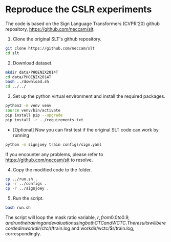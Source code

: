 # Reproduce the CSLR experiments

The code is based on the Sign Language Transformers (CVPR'20) github repository, <https://github.com/neccam/slt>.

1. Clone the original SLT's github repository. 
```bash
git clone https://github.com/neccam/slt
cd slt
```

2. Download dataset.
```bash
mkdir data/PHOENIX2014T
cd data/PHOENIX2014T
bash ../download.sh
cd ../../
```

3. Set up the python virtual environment and install the required packages.
```bash
python3 -m venv venv
source venv/bin/activate
pip install pip --upgrade
pip install -r ../requirements.txt
```

* [Optional] Now you can first test if the original SLT code can work by running
```bash
python -m signjoey train configs/sign.yaml
```
If you encounter any problems, please refer to https://github.com/neccam/slt to resolve.

4. Copy the modified code to the folder.
```bash
cp ../run.sh .
cp -r ../configs .
cp -r ../signjoey .
```

5. Run the script.
```bash
bash run.sh
```
The script will loop the mask ratio variable, $r, from 0.0 to 0.9, and run the training and evaluation using both CTC and WCTC.
The results will be recorded in workdir/ctc/$r/train.log and workdir/wctc/$r/train.log, correspondingly.

